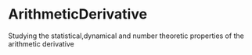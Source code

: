 # ArithmeticDerivative
Studying the statistical,dynamical and number theoretic properties of the arithmetic derivative
